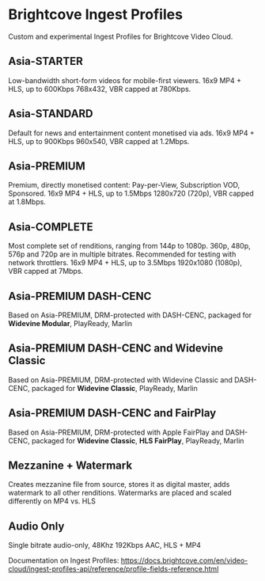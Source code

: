 # Brightcove Ingest Profiles

Custom and experimental Ingest Profiles for Brightcove Video Cloud.

## Asia-STARTER
Low-bandwidth short-form videos for mobile-first viewers. 16x9 MP4 + HLS, up to 600Kbps 768x432, VBR capped at 780Kbps.

## Asia-STANDARD
Default for news and entertainment content monetised via ads. 16x9 MP4 + HLS, up to 900Kbps 960x540, VBR capped at 1.2Mbps.

## Asia-PREMIUM
Premium, directly monetised content: Pay-per-View, Subscription VOD, Sponsored. 16x9 MP4 + HLS, up to 1.5Mbps 1280x720 (720p), VBR capped at 1.8Mbps.

## Asia-COMPLETE
Most complete set of renditions, ranging from 144p to 1080p. 360p, 480p, 576p and 720p are in multiple bitrates.
Recommended for testing with network throttlers. 16x9 MP4 + HLS, up to 3.5Mbps 1920x1080 (1080p), VBR capped at 7Mbps.

## Asia-PREMIUM DASH-CENC
Based on Asia-PREMIUM, DRM-protected with DASH-CENC, packaged for **Widevine Modular**, PlayReady, Marlin

## Asia-PREMIUM DASH-CENC and Widevine Classic
Based on Asia-PREMIUM, DRM-protected with Widevine Classic and DASH-CENC, packaged for **Widevine Classic**, PlayReady, Marlin

## Asia-PREMIUM DASH-CENC and FairPlay
Based on Asia-PREMIUM, DRM-protected with Apple FairPlay and DASH-CENC, packaged for **Widevine Classic**, **HLS FairPlay**, PlayReady, Marlin

## Mezzanine + Watermark
Creates mezzanine file from source, stores it as digital master, adds watermark to all other renditions. Watermarks are placed and scaled differently on MP4 vs. HLS

## Audio Only
Single bitrate audio-only, 48Khz 192Kbps AAC, HLS + MP4

Documentation on Ingest Profiles: https://docs.brightcove.com/en/video-cloud/ingest-profiles-api/reference/profile-fields-reference.html
